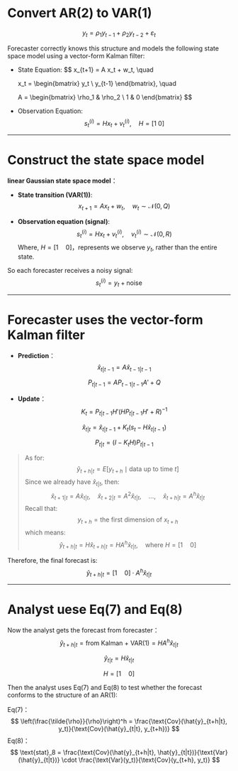 # Convert AR(2) to VAR(1)

$$
y_t = \rho_1 y_{t-1} + \rho_2 y_{t-2} + \varepsilon_t
$$

Forecaster correctly knows this structure and models the following state space model using a vector-form Kalman filter:

- State Equation:
	$$
	x_{t+1} = A x_t + w_t, \quad 
	
	x_t = \begin{bmatrix}
	y_t \\
	y_{t-1}
	\end{bmatrix}, \quad
	
	A = \begin{bmatrix}
	\rho_1 & \rho_2 \\
	1 & 0
	\end{bmatrix}
	$$

- Observation Equation:
	$$
	s_t^{(i)} = H x_t + v_t^{(i)}, \quad H = [1 \ 0]
	$$

------

# Construct the state space model

**linear Gaussian state space model**：

- **State transition (VAR(1))**:
	$$
	x_{t+1} = A x_t + w_t, \quad w_t \sim \mathcal{N}(0, Q)
	$$

- **Observation equation (signal)**:
	$$
	s_t^{(i)} = H x_t + v_t^{(i)}, \quad v_t^{(i)} \sim \mathcal{N}(0, R)
	$$
	Where, $H = [1 \quad 0]$，represents we observe $y_t$, rather than the entire state.

So each forecaster receives a noisy signal:
$$
s_t^{(i)} = y_t + \text{noise}
$$

------

# Forecaster uses the vector-form Kalman filter

- **Prediction**：
	$$
	\hat{x}_{t|t-1} = A \hat{x}_{t-1|t-1}
	$$

	$$
	P_{t|t-1} = A P_{t-1|t-1} A' + Q
	$$

- **Update**：
	$$
	K_t = P_{t|t-1} H' (H P_{t|t-1} H' + R)^{-1}
	$$

	$$
	\hat{x}_{t|t} = \hat{x}_{t|t-1} + K_t (s_t - H \hat{x}_{t|t-1})
	$$

	$$
	P_{t|t} = (I - K_t H) P_{t|t-1}
	$$

> As for:
> $$
> \hat{y}_{t+h|t} = E[y_{t+h} \mid \text{data up to time } t]
> $$
> Since we already have $\hat{x}_{t|t}$, then:
> $$
> \hat{x}_{t+1|t} = A \hat{x}_{t|t}, \quad \hat{x}_{t+2|t} = A^2 \hat{x}_{t|t}, \quad \ldots, \quad \hat{x}_{t+h|t} = A^h \hat{x}_{t|t}
> $$
> Recall that:
> $$
> y_{t+h} = \text{the first dimension of } x_{t+h}
> $$
> which means:
> $$
> \hat{y}_{t+h|t} = H \hat{x}_{t+h|t} = H A^h \hat{x}_{t|t}, \quad \text{where } H = [1 \quad 0]
> $$

Therefore, the final forecast is:
$$
\hat{y}_{t+h|t} = [1 \quad 0] \cdot A^h \hat{x}_{t|t}
$$


------

# Analyst uese Eq(7) and Eq(8)

Now the analyst gets the forecast from forecaster：
$$
\hat{y}_{t+h|t} = \text{from Kalman + VAR(1)} = H A^h \hat{x}_{t|t}
$$

$$
\hat{y}_{t|t} = H \hat{x}_{t|t}
$$

$$
H = [1 \quad 0]
$$

Then the analyst uses Eq(7) and Eq(8) to test whether the forecast conforms to the structure of an AR(1):

Eq(7)：
$$
\left(\frac{\tilde{\rho}}{\rho}\right)^h = \frac{\text{Cov}(\hat{y}_{t+h|t}, y_t)}{\text{Cov}(\hat{y}_{t|t}, y_{t+h})}
$$
Eq(8)：
$$
\text{stat}_8 = \frac{\text{Cov}(\hat{y}_{t+h|t}, \hat{y}_{t|t})}{\text{Var}(\hat{y}_{t|t})} \cdot \frac{\text{Var}(y_t)}{\text{Cov}(y_{t+h}, y_t)}
$$